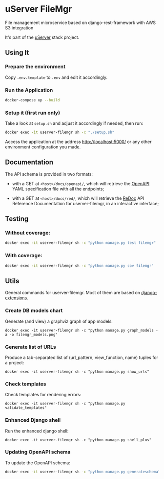 # uServer FileMgr

File management microservice based on django-rest-framework with AWS S3 integration

It's part of the [uServer](https://github.com/users/ferdn4ndo/projects/1) stack project.

## Using It

### Prepare the environment

Copy `.env.template` to `.env` and edit it accordingly.

### Run the Application

```sh
docker-compose up --build
```

### Setup it (first run only)

Take a look at `setup.sh` and adjust it accordingly if needed, then run:

```sh
docker exec -it userver-filemgr sh -c "./setup.sh"
```

Access the application at the address [http://localhost:5000/](http://localhost:5000/) or any other environment configuration you made.

## Documentation

The API schema is provided in two formats:

* with a GET at `<host>/docs/openapi/`, which will retrieve the [OpenAPI](https://swagger.io/specification/) YAML specification file with all the endpoints;

* with a GET at `<host>/docs/red/`, which will retrieve the [ReDoc](https://github.com/Redocly/redoc) API Reference Documentation for userver-filemgr, in an interactive interface;
 

## Testing

### Without coverage:

```sh
docker exec -it userver-filemgr sh -c "python manage.py test filemgr"
```

### With coverage:

```sh
docker exec -it userver-filemgr sh -c "python manage.py cov filemgr"
```


## Utils

General commands for userver-filemgr. Most of them are based on [django-extensions](https://github.com/django-extensions/django-extensions).

### Create DB models chart

Generate (and view) a graphviz graph of app models:

```
docker exec -it userver-filemgr sh -c "python manage.py graph_models -a -o filemgr_models.png"
```

### Generate list of URLs

Produce a tab-separated list of (url_pattern, view_function, name) tuples for a project:

```
docker exec -it userver-filemgr sh -c "python manage.py show_urls"
```

### Check templates

Check templates for rendering errors:

```
docker exec -it userver-filemgr sh -c "python manage.py validate_templates"
```

### Enhanced Django shell

Run the enhanced django shell:

```
docker exec -it userver-filemgr sh -c "python manage.py shell_plus"
```


### Updating OpenAPI schema

To update the OpenAPI schema:

```sh
docker exec -it userver-filemgr sh -c "python manage.py generateschema" > openapi-schema.yaml
```



